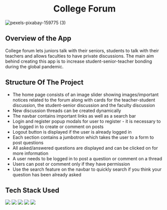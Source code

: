 <h1 align="center">
  College Forum
</h1>

![pexels-pixabay-159775 (3)](https://user-images.githubusercontent.com/84087089/160887605-ddbc82b6-1601-481a-b32b-455fca9e36b3.jpg)

## Overview of the App

College forum lets juniors talk with their seniors, students to talk with their teachers and allows faculties to have private discussions. The main aim behind creating this app is to increase student-senior-teacher bonding during the global pandemic.

## Structure Of The Project

- The home page consists of an image slider showing images/important notices related to the forum along with cards for the teacher-student discussion, the student-senior discussion and the faculty discussion
- New discussion threads can be created dynamically
- The navbar contains important links as well as a search bar
- Login and register popup modals for user to register - it is necessary to be logged in to create or comment on posts
- Logout button is displayed if the user is already logged in
- Each section contains a jumbotron which takes the user to a form to post questions
- All asked/answered questions are displayed and can be clicked on for more information
- A user needs to be logged in to post a question or comment on a thread 
- Users can post or comment only if they have permission 
- Use the search feature on the navbar to quickly search if you think your question has been already asked

## Tech Stack Used

<img src="https://img.shields.io/badge/html5%20-%2314354C.svg?&style=for-the-badge&logo=html5&logoColor=white"/> <img src="https://img.shields.io/badge/css3%20-%2314354C.svg?&style=for-the-badge&logo=css3&logoColor=white"/> <img src="https://img.shields.io/badge/bootstrap%20-%2314354C.svg?&style=for-the-badge&logo=bootstrap&logoColor=white"/> <img src="https://img.shields.io/badge/mysql%20-%2314354C.svg?&style=for-the-badge&logo=mysql&logoColor=white"/> <img src="https://img.shields.io/badge/php%20-%2314354C.svg?&style=for-the-badge&logo=php&logoColor=white"/>
